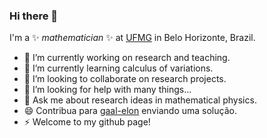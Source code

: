 ### Hi there 👋

I'm a ✨ _mathematician_ ✨ at [UFMG](https://ufmg.br) in Belo Horizonte, Brazil.

- 🔭 I’m currently working on research and teaching.
- 🌱 I’m currently learning calculus of variations.
- 👯 I’m looking to collaborate on research projects.
- 🤔 I’m looking for help with many things...
- 💬 Ask me about research ideas in mathematical physics.
- 😄 Contribua para [gaal-elon](https://github.com/goliveira/gaal-elon) enviando uma solução.
- ⚡ Welcome to my github page!
